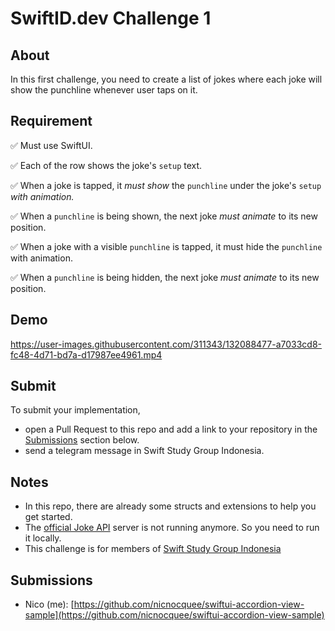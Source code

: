 # SwiftID.dev Challenge 1

## About

In this first challenge, you need to create a list of jokes where each joke will show the punchline whenever user taps on it.

## Requirement

✅ Must use SwiftUI.

✅ Each of the row shows the joke's `setup` text.

✅ When a joke is tapped, it _must show_ the `punchline` under the joke's `setup` _with animation._

✅ When a `punchline` is being shown, the next joke _must animate_ to its new position.

✅ When a joke with a visible `punchline` is tapped, it must hide the `punchline` with animation.

✅ When a `punchline` is being hidden, the next joke _must animate_ to its new position.

## Demo


https://user-images.githubusercontent.com/311343/132088477-a7033cd8-fc48-4d71-bd7a-d17987ee4961.mp4


## Submit

To submit your implementation,

- open a Pull Request to this repo and add a link to your repository in the [Submissions](#Submissions) section below.
- send a telegram message in Swift Study Group Indonesia.

## Notes

- In this repo, there are already some structs and extensions to help you get started.
- The [official Joke API](https://github.com/15Dkatz/official_joke_api) server is not running anymore. So you need to run it locally.
- This challenge is for members of [Swift Study Group Indonesia](https://swiftid.dev)

## Submissions

- Nico (me): [https://github.com/nicnocquee/swiftui-accordion-view-sample](https://github.com/nicnocquee/swiftui-accordion-view-sample)
